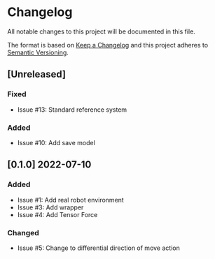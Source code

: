 # Changelog

All notable changes to this project will be documented in this file.

The format is based on [Keep a Changelog](http://keepachangelog.com/en/1.0.0/)
and this project adheres to [Semantic Versioning](http://semver.org/spec/v2.0.0.html).

## [Unreleased]

### Fixed

- Issue #13: Standard reference system

### Added

- Issue #10: Add save model

## [0.1.0] 2022-07-10

### Added

- Issue #1: Add real robot environment
- Issue #3: Add wrapper
- Issue #4: Add Tensor Force

### Changed

- Issue #5: Change to differential direction of move action
